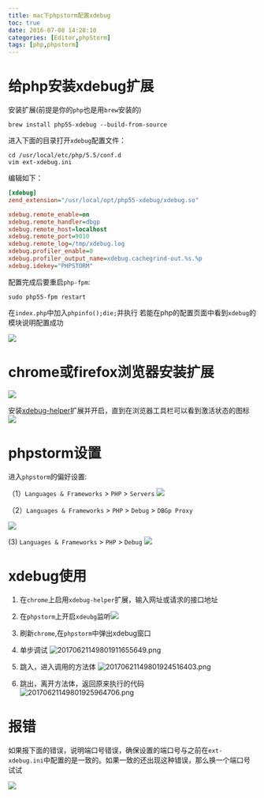 ```yaml
---
title: mac下phpstorm配置xdebug
toc: true
date: 2016-07-08 14:28:10
categories: [Editor,phpStorm]
tags: [php,phpstorm]
---
```


# 给php安装xdebug扩展
安装扩展(前提是你的`php`也是用`brew`安装的)

``` shell
brew install php55-xdebug --build-from-source
```

进入下面的目录打开`xdebug`配置文件：
``` shell
cd /usr/local/etc/php/5.5/conf.d
vim ext-xdebug.ini
```

编辑如下：


``` ini
[xdebug]
zend_extension="/usr/local/opt/php55-xdebug/xdebug.so"

xdebug.remote_enable=on
xdebug.remote_handler=dbgp
xdebug.remote_host=localhost
xdebug.remote_port=9010
xdebug.remote_log=/tmp/xdebug.log
xdebug.profiler_enable=0
xdebug.profiler_output_name=xdebug.cachegrind-out.%s.%p
xdebug.idekey="PHPSTORM"
```

配置完成后要重启`php-fpm`:

<!--more-->

``` shell
sudo php55-fpm restart
```
在`index.php`中加入`phpinfo();die;`并执行
若能在php的配置页面中看到`xdebug`的模块说明配置成功

![](http://o9xbyqajf.bkt.clouddn.com/images/1467959560969.png)


# chrome或firefox浏览器安装扩展
![](http://o9xbyqajf.bkt.clouddn.com/images/1467962586560.png)

安装[xdebug-helper](https://chrome.google.com/webstore/detail/xdebug-helper/eadndfjplgieldjbigjakmdgkmoaaaoc?hl=zh-CN)扩展并开启，直到在浏览器工具栏可以看到激活状态的图标
![](http://o9xbyqajf.bkt.clouddn.com/images/1467962624678.png)

# phpstorm设置
进入`phpstorm`的偏好设置:

（1）`Languages & Frameworks` > `PHP` > `Servers`
![](http://o9xbyqajf.bkt.clouddn.com/images/1467962809444.png)

（2）`Languages & Frameworks` > `PHP` > `Debug` > `DBGp Proxy`

![](http://o9xbyqajf.bkt.clouddn.com/images/1467962870171.png)

 (3) `Languages & Frameworks` > `PHP` > `Debug`
 ![](http://o9xbyqajf.bkt.clouddn.com/images/1467962941842.png)


# xdebug使用

1. 在`chrome`上启用`xdebug-helper`扩展，输入网址或请求的接口地址
2. 在`phpstorm`上开启`xdeubg`监听![](http://o9xbyqajf.bkt.clouddn.com/images/1467963645152.png)

3. 刷新`chrome`,在`phpstorm`中弹出xdebug窗口

4. 单步调试
![20170621149801911655649.png](http://o9xbyqajf.bkt.clouddn.com/20170621149801911655649.png)

5. 跳入，进入调用的方法体
![20170621149801924516403.png](http://o9xbyqajf.bkt.clouddn.com/20170621149801924516403.png)

6. 跳出，离开方法体，返回原来执行的代码
![20170621149801925964706.png](http://o9xbyqajf.bkt.clouddn.com/20170621149801925964706.png)


# 报错
如果报下面的错误，说明端口号错误，确保设置的端口号与之前在`ext-xdebug.ini`中配置的是一致的。如果一致的还出现这种错误，那么换一个端口号试试

![](http://o9xbyqajf.bkt.clouddn.com/images/1467960299385.png)
